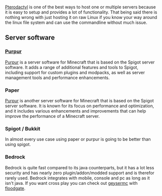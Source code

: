 [Pterodactyl](/Hosting/Applications/Pterodactyl) is one of the best ways to host one or multiple servers because it is
easy to setup and provides a lot of functionality. That being said there is nothing wrong with just hosting it on raw
Linux if you know your way around the linux file system and can use the commandline without much issue.

## Server software

### [Purpur](https://purpurmc.org/)

[Purpur](https://purpurmc.org/) is a server software for Minecraft that is based on the Spigot server software. It adds a range of additional
features and tools to Spigot, including support for custom plugins and modpacks, as well as server management tools and
performance enhancements.

### Paper

[Purpur](https://papermc.io/) is another server software for Minecraft that is based on the Spigot server software. It is known for its focus on
performance and optimization, and it includes various enhancements and improvements that can help improve the
performance of a Minecraft server.

### Spigot / Bukkit

In almost every use case using paper or purpur is going to be better than using spigot.

### Bedrock

Bedrock is quite fast compared to its java counterparts, but it has a lot less security and has nearly zero
plugin/addon/modded support and is therefor rarely used. Bedrock integrates with mobile, console and pc as long as it
isn't java. If you want cross play you can check out [geysermc](https://geysermc.org/) with
[floodgate](https://github.com/GeyserMC/Floodgate/).

